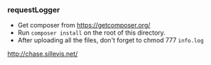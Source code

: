### requestLogger

- Get composer from https://getcomposer.org/
- Run `composer install` on the root of this directory.
- After uploading all the files, don't forget to chmod 777 `info.log`

http://chase.sillevis.net/